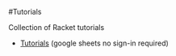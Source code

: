 #Tutorials 

Collection of Racket tutorials

* [Tutorials](https://docs.google.com/spreadsheets/d/1pIfQOj1eCmYbflnS1sz8cQAdR5mG0tF5L6VcT1WSHlg/edit?usp=sharing) (google sheets no sign-in required)

